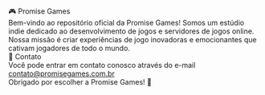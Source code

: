 🎮 Promise Games<br>
Bem-vindo ao repositório oficial da Promise Games! Somos um estúdio indie dedicado ao desenvolvimento de jogos e servidores de jogos online. Nossa missão é criar experiências de jogo inovadoras e emocionantes que cativam jogadores de todo o mundo.
<br>
📧 Contato<br>
Você pode entrar em contato conosco através do e-mail contato@promisegames.com.br
<br>
Obrigado por escolher a Promise Games! 🚀